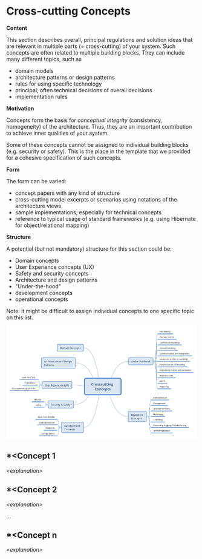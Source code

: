 # Cross-cutting Concepts

**Content**

This section describes overall, principal regulations and solution ideas
that are relevant in multiple parts (= cross-cutting) of your system.
Such concepts are often related to multiple building blocks. They can
include many different topics, such as

- domain models
- architecture patterns or design patterns
- rules for using specific technology
- principal, often technical decisions of overall decisions
- implementation rules

**Motivation**

Concepts form the basis for *conceptual integrity* (consistency,
homogeneity) of the architecture. Thus, they are an important
contribution to achieve inner qualities of your system.

Some of these concepts cannot be assigned to individual building blocks
(e.g. security or safety). This is the place in the template that we
provided for a cohesive specification of such concepts.

**Form**

The form can be varied:

- concept papers with any kind of structure
- cross-cutting model excerpts or scenarios using notations of the
    architecture views
- sample implementations, especially for technical concepts
- reference to typical usage of standard frameworks (e.g. using
    Hibernate for object/relational mapping)

**Structure**

A potential (but not mandatory) structure for this section could be:

- Domain concepts
- User Experience concepts (UX)
- Safety and security concepts
- Architecture and design patterns
- \"Under-the-hood\"
- development concepts
- operational concepts

Note: it might be difficult to assign individual concepts to one
specific topic on this list.

![Possible topics for crosscutting concepts](images/08-Crosscutting-Concepts-Structure-EN.png)

## *\<Concept 1

*\<explanation\>*

## *\<Concept 2

*\<explanation\>*

...

## *\<Concept n

*\<explanation\>*
